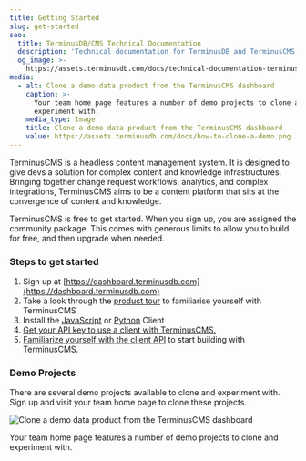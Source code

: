```yaml
---
title: Getting Started
slug: get-started
seo:
  title: TerminusDB/CMS Technical Documentation
  description: 'Technical documentation for TerminusDB and TerminusCMS. '
  og_image: >-
    https://assets.terminusdb.com/docs/technical-documentation-terminuscms-og.png
media:
  - alt: Clone a demo data product from the TerminusCMS dashboard
    caption: >-
      Your team home page features a number of demo projects to clone and
      experiment with.
    media_type: Image
    title: Clone a demo data product from the TerminusCMS dashboard
    value: https://assets.terminusdb.com/docs/how-to-clone-a-demo.png
---
```


TerminusCMS is a headless content management system. It is designed to give devs a solution for complex content and knowledge infrastructures. Bringing together change request workflows, analytics, and complex integrations, TerminusCMS aims to be a content platform that sits at the convergence of content and knowledge.

TerminusCMS is free to get started. When you sign up, you are assigned the community package. This comes with generous limits to allow you to build for free, and then upgrade when needed.

### Steps to get started

1.  Sign up at [https://dashboard.terminusdb.com](https://dashboard.terminusdb.com)
2.  Take a look through the [product tour](/docs/projects-terminuscms-tour/) to familiarise yourself with TerminusCMS
3.  Install the [JavaScript](/docs/install-terminusdb-js-client/) or [Python](/docs/install-the-python-client/) Client
4.  [Get your API key to use a client with TerminusCMS.](/docs/how-to-connect-terminuscms/)
5.  [Familiarize yourself with the client API](/docs/connect-with-the-javascript-client/) to start building with TerminusCMS.

### Demo Projects

There are several demo projects available to clone and experiment with. Sign up and visit your team home page to clone these projects.

![Clone a demo data product from the TerminusCMS dashboard](https://assets.terminusdb.com/docs/how-to-clone-a-demo.png)

Your team home page features a number of demo projects to clone and experiment with.
